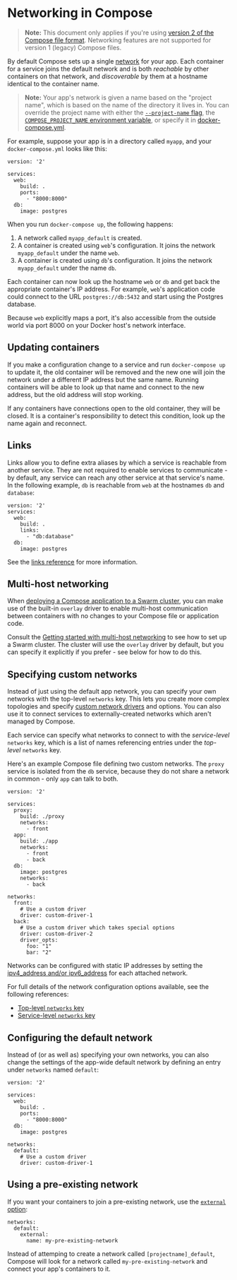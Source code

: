 <!--[metadata]>
+++
title = "Networking in Compose"
description = "How Compose sets up networking between containers"
keywords = ["documentation, docs,  docker, compose, orchestration, containers, networking"]
[menu.main]
parent="workw_compose"
weight=21
+++
<![end-metadata]-->


# Networking in Compose

> **Note:** This document only applies if you're using [version 2 of the Compose file format](compose-file.md#versioning). Networking features are not supported for version 1 (legacy) Compose files.

By default Compose sets up a single
[network](https://docs.docker.com/engine/reference/commandline/network_create/) for your app. Each
container for a service joins the default network and is both *reachable* by
other containers on that network, and *discoverable* by them at a hostname
identical to the container name.

> **Note:** Your app's network is given a name based on the "project name",
> which is based on the name of the directory it lives in. You can override the
> project name with either the [`--project-name`
> flag](reference/overview.md), the [`COMPOSE_PROJECT_NAME` environment
> variable](reference/envvars.md#compose-project-name),
> or specify it in [docker-compose.yml](./compose-file.md#project-name).

For example, suppose your app is in a directory called `myapp`, and your `docker-compose.yml` looks like this:

    version: '2'

    services:
      web:
        build: .
        ports:
          - "8000:8000"
      db:
        image: postgres

When you run `docker-compose up`, the following happens:

1.  A network called `myapp_default` is created.
2.  A container is created using `web`'s configuration. It joins the network
    `myapp_default` under the name `web`.
3.  A container is created using `db`'s configuration. It joins the network
    `myapp_default` under the name `db`.

Each container can now look up the hostname `web` or `db` and
get back the appropriate container's IP address. For example, `web`'s
application code could connect to the URL `postgres://db:5432` and start
using the Postgres database.

Because `web` explicitly maps a port, it's also accessible from the outside world via port 8000 on your Docker host's network interface.

## Updating containers

If you make a configuration change to a service and run `docker-compose up` to update it, the old container will be removed and the new one will join the network under a different IP address but the same name. Running containers will be able to look up that name and connect to the new address, but the old address will stop working.

If any containers have connections open to the old container, they will be closed. It is a container's responsibility to detect this condition, look up the name again and reconnect.

## Links

Links allow you to define extra aliases by which a service is reachable from another service. They are not required to enable services to communicate - by default, any service can reach any other service at that service's name. In the following example, `db` is reachable from `web` at the hostnames `db` and `database`:

    version: '2'
    services:
      web:
        build: .
        links:
          - "db:database"
      db:
        image: postgres

See the [links reference](compose-file.md#links) for more information.

## Multi-host networking

When [deploying a Compose application to a Swarm cluster](swarm.md), you can make use of the built-in `overlay` driver to enable multi-host communication between containers with no changes to your Compose file or application code.

Consult the [Getting started with multi-host networking](https://docs.docker.com/engine/userguide/networking/get-started-overlay/) to see how to set up a Swarm cluster. The cluster will use the `overlay` driver by default, but you can specify it explicitly if you prefer - see below for how to do this.

## Specifying custom networks

Instead of just using the default app network, you can specify your own networks with the top-level `networks` key. This lets you create more complex topologies and specify [custom network drivers](https://docs.docker.com/engine/extend/plugins_network/) and options. You can also use it to connect services to externally-created networks which aren't managed by Compose.

Each service can specify what networks to connect to with the *service-level* `networks` key, which is a list of names referencing entries under the *top-level* `networks` key.

Here's an example Compose file defining two custom networks. The `proxy` service is isolated from the `db` service, because they do not share a network in common - only `app` can talk to both.

    version: '2'

    services:
      proxy:
        build: ./proxy
        networks:
          - front
      app:
        build: ./app
        networks:
          - front
          - back
      db:
        image: postgres
        networks:
          - back

    networks:
      front:
        # Use a custom driver
        driver: custom-driver-1
      back:
        # Use a custom driver which takes special options
        driver: custom-driver-2
        driver_opts:
          foo: "1"
          bar: "2"

Networks can be configured with static IP addresses by setting the [ipv4_address and/or ipv6_address](compose-file.md#ipv4-address-ipv6-address) for each attached network.

For full details of the network configuration options available, see the following references:

- [Top-level `networks` key](compose-file.md#network-configuration-reference)
- [Service-level `networks` key](compose-file.md#networks)

## Configuring the default network

Instead of (or as well as) specifying your own networks, you can also change the settings of the app-wide default network by defining an entry under `networks` named `default`:

    version: '2'

    services:
      web:
        build: .
        ports:
          - "8000:8000"
      db:
        image: postgres

    networks:
      default:
        # Use a custom driver
        driver: custom-driver-1

## Using a pre-existing network

If you want your containers to join a pre-existing network, use the [`external` option](compose-file.md#network-configuration-reference):

    networks:
      default:
        external:
          name: my-pre-existing-network

Instead of attemping to create a network called `[projectname]_default`, Compose will look for a network called `my-pre-existing-network` and connect your app's containers to it.
